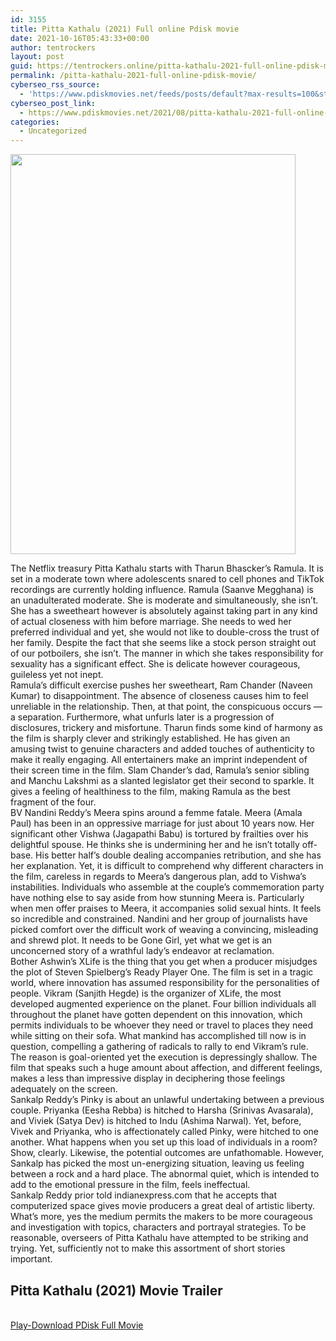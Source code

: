 ```yaml
---
id: 3155
title: Pitta Kathalu (2021) Full online Pdisk movie
date: 2021-10-16T05:43:33+00:00
author: tentrockers
layout: post
guid: https://tentrockers.online/pitta-kathalu-2021-full-online-pdisk-movie/
permalink: /pitta-kathalu-2021-full-online-pdisk-movie/
cyberseo_rss_source:
  - 'https://www.pdiskmovies.net/feeds/posts/default?max-results=100&start-index=901'
cyberseo_post_link:
  - https://www.pdiskmovies.net/2021/08/pitta-kathalu-2021-full-online-pdisk.html
categories:
  - Uncategorized
---
```

<div>
  <div class="separator">
    <a href="https://1.bp.blogspot.com/-iSLNAzRP-Sw/YRq85XX84XI/AAAAAAAAAPU/wPpn7okoAmk777WF-62PJmAIEWussrfaQCLcBGAsYHQ/s597/Pitta%2BKathalu%2B%25282021%2529%2BFull%2Bonline%2BPdisk%2Bmovie.jpg"><img loading="lazy" border="0" data-original-height="597" data-original-width="426" height="640" src="https://1.bp.blogspot.com/-iSLNAzRP-Sw/YRq85XX84XI/AAAAAAAAAPU/wPpn7okoAmk777WF-62PJmAIEWussrfaQCLcBGAsYHQ/w456-h640/Pitta%2BKathalu%2B%25282021%2529%2BFull%2Bonline%2BPdisk%2Bmovie.jpg" width="456" /></a>
  </div>
  
  <p>
  </p>
  
  <div>
    <span>The Netflix treasury Pitta Kathalu starts with Tharun Bhascker&#8217;s Ramula. It is set in a moderate town where adolescents snared to cell phones and TikTok recordings are currently holding influence. Ramula (Saanve Megghana) is an unadulterated moderate. She is moderate and simultaneously, she isn&#8217;t. She has a sweetheart however is absolutely against taking part in any kind of actual closeness with him before marriage. She needs to wed her preferred individual and yet, she would not like to double-cross the trust of her family. Despite the fact that she seems like a stock person straight out of our potboilers, she isn&#8217;t. The manner in which she takes responsibility for sexuality has a significant effect. She is delicate however courageous, guileless yet not inept.&nbsp;</span>
  </div>
  
  <div>
    <span>Ramula&#8217;s difficult exercise pushes her sweetheart, Ram Chander (Naveen Kumar) to disappointment. The absence of closeness causes him to feel unreliable in the relationship. Then, at that point, the conspicuous occurs — a separation. Furthermore, what unfurls later is a progression of disclosures, trickery and misfortune. Tharun finds some kind of harmony as the film is sharply clever and strikingly established. He has given an amusing twist to genuine characters and added touches of authenticity to make it really engaging. All entertainers make an imprint independent of their screen time in the film. Slam Chander&#8217;s dad, Ramula&#8217;s senior sibling and Manchu Lakshmi as a slanted legislator get their second to sparkle. It gives a feeling of healthiness to the film, making Ramula as the best fragment of the four.&nbsp;</span>
  </div>
  
  <div>
    <span>BV Nandini Reddy&#8217;s Meera spins around a femme fatale. Meera (Amala Paul) has been in an oppressive marriage for just about 10 years now. Her significant other Vishwa (Jagapathi Babu) is tortured by frailties over his delightful spouse. He thinks she is undermining her and he isn&#8217;t totally off-base. His better half&#8217;s double dealing accompanies retribution, and she has her explanation. Yet, it is difficult to comprehend why different characters in the film, careless in regards to Meera&#8217;s dangerous plan, add to Vishwa&#8217;s instabilities. Individuals who assemble at the couple&#8217;s commemoration party have nothing else to say aside from how stunning Meera is. Particularly when men offer praises to Meera, it accompanies solid sexual hints. It feels so incredible and constrained. Nandini and her group of journalists have picked comfort over the difficult work of weaving a convincing, misleading and shrewd plot. It needs to be Gone Girl, yet what we get is an unconcerned story of a wrathful lady&#8217;s endeavor at reclamation.&nbsp;</span>
  </div>
  
  <div>
    <span>Bother Ashwin&#8217;s XLife is the thing that you get when a producer misjudges the plot of Steven Spielberg&#8217;s Ready Player One. The film is set in a tragic world, where innovation has assumed responsibility for the personalities of people. Vikram (Sanjith Hegde) is the organizer of XLife, the most developed augmented experience on the planet. Four billion individuals all throughout the planet have gotten dependent on this innovation, which permits individuals to be whoever they need or travel to places they need while sitting on their sofa. What mankind has accomplished till now is in question, compelling a gathering of radicals to rally to end Vikram&#8217;s rule. The reason is goal-oriented yet the execution is depressingly shallow. The film that speaks such a huge amount about affection, and different feelings, makes a less than impressive display in deciphering those feelings adequately on the screen.&nbsp;</span>
  </div>
  
  <div>
    <span>Sankalp Reddy&#8217;s Pinky is about an unlawful undertaking between a previous couple. Priyanka (Eesha Rebba) is hitched to Harsha (Srinivas Avasarala), and Viviek (Satya Dev) is hitched to Indu (Ashima Narwal). Yet, before, Vivek and Priyanka, who is affectionately called Pinky, were hitched to one another. What happens when you set up this load of individuals in a room? Show, clearly. Likewise, the potential outcomes are unfathomable. However, Sankalp has picked the most un-energizing situation, leaving us feeling between a rock and a hard place. The abnormal quiet, which is intended to add to the emotional pressure in the film, feels ineffectual.&nbsp;</span>
  </div>
  
  <div>
    <span>Sankalp Reddy prior told indianexpress.com that he accepts that computerized space gives movie producers a great deal of artistic liberty. What&#8217;s more, yes the medium permits the makers to be more courageous and investigation with topics, characters and portrayal strategies. To be reasonable, overseers of Pitta Kathalu have attempted to be striking and trying. Yet, sufficiently not to make this assortment of short stories important.</span>
  </div>
</div>

<div>
  <h2>
    <span>Pitta Kathalu (2021)&nbsp;Movie Trailer</span>
  </h2>
</div>

  
<a href="https://kofilink.com/1/bnYyaW94MDA0enpw?dn=1" onclick="window.open('https://kofilink.com/1/bnYyaW94MDA0enpw?dn=1','popup','width=600,height=600'); return false;" target="popup" rel="noopener"><br /> Play-Download PDisk Full Movie<br /> </a>
